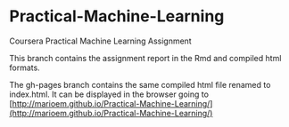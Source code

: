 # Practical-Machine-Learning
Coursera Practical Machine Learning Assignment

This branch contains the assignment report in the Rmd and compiled html formats.

The gh-pages branch contains the same compiled html file renamed to index.html. It can be displayed in the browser going to 
[http://marioem.github.io/Practical-Machine-Learning/](http://marioem.github.io/Practical-Machine-Learning/)
